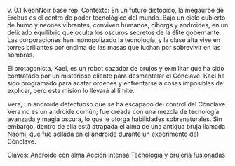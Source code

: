 v. 0.1 NeonNoir base rep. 
  Contexto: 
  En un futuro distópico, la megaurbe de Erebus es el centro de poder tecnológico del mundo. 
  Bajo un cielo cubierto de humo y neones vibrantes, conviven humanos, ciborgs y androides, en un delicado equilibrio que oculta los oscuros secretos de la élite gobernante. 
  Las corporaciones han monopolizado la tecnología, y la clase alta vive en torres brillantes por encima de las masas que luchan por sobrevivir en las sombras.
  
  El protagonista, Kael, es un robot cazador de brujos y exmilitar que ha sido contratado por un misterioso cliente para desmantelar el Cónclave. 
  Kael ha sido programado para acatar ordenes y enfrentarse a cosas imposibles de explicar, pero esta misión lo llevará al límite. 
  
  Vera, un androide defectuoso que se ha escapado del control del Cónclave. 
  Vera no es un androide común; fue creada con una mezcla de tecnología avanzada y magia oscura, lo que le otorga habilidades sobrenaturales. 
  Sin embargo, dentro de ella está atrapada el alma de una antigua bruja llamada Naomi, que fue sellada en el androide durante un experimento del Cónclave. 

  
Claves:
  Androide con alma
  Acción intensa
  Tecnología y brujería fusionadas
  

